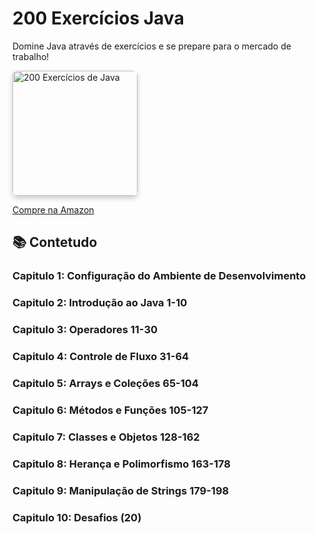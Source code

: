 # 200 Exercícios Java

Domine Java através de exercícios e se prepare para o mercado de trabalho!

<img src="https://github.com/user-attachments/assets/084ccc15-4c5a-443e-aadc-d1920b00883e" alt="200 Exercícios de Java" width="200" style="border-radius: 8px; box-shadow: 0 4px 8px rgba(0, 0, 0, 0.2);" />

[Compre na Amazon](https://www.amazon.com.br/gp/product/B0DK3B1FQM/ref=ppx_yo_dt_b_d_asin_title_351_o00?ie=UTF8&psc=1)


## 📚 Contetudo

### Capitulo 1: Configuração do Ambiente de Desenvolvimento
### Capitulo 2: Introdução ao Java 1-10 
### Capitulo 3: Operadores 11-30
### Capitulo 4: Controle de Fluxo 31-64
### Capitulo 5: Arrays e Coleções 65-104
### Capitulo 6: Métodos e Funções 105-127
### Capitulo 7: Classes e Objetos 128-162
### Capitulo 8: Herança e Polimorfismo 163-178
### Capitulo 9: Manipulação de Strings 179-198
### Capitulo 10: Desafios (20)

